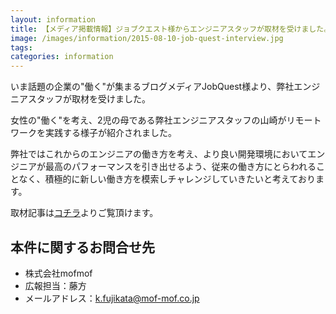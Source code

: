 ```yaml
---
layout: information
title: 【メディア掲載情報】ジョブクエスト様からエンジニアスタッフが取材を受けました。
image: /images/information/2015-08-10-job-quest-interview.jpg
tags:
categories: information
---
```


いま話題の企業の"働く"が集まるブログメディアJobQuest様より、弊社エンジニアスタッフが取材を受けました。

女性の"働く"を考え、2児の母である弊社エンジニアスタッフの山崎がリモートワークを実践する様子が紹介されました。

弊社ではこれからのエンジニアの働き方を考え、より良い開発環境においてエンジニアが最高のパフォーマンスを引き出せるよう、従来の働き方にとらわれることなく、積極的に新しい働き方を模索しチャレンジしていきたいと考えております。

取材記事は[コチラ](http://quest.job-q.me/1823)よりご覧頂けます。

## 本件に関するお問合せ先
- 株式会社mofmof
- 広報担当：藤方
- メールアドレス：k.fujikata@mof-mof.co.jp

